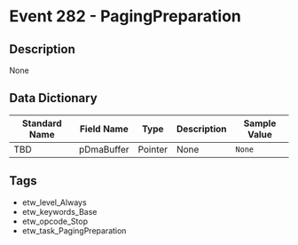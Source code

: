 # Event 282 - PagingPreparation

## Description
None

## Data Dictionary
|Standard Name|Field Name|Type|Description|Sample Value|
|---|---|---|---|---|
|TBD|pDmaBuffer|Pointer|None|`None`|

## Tags
* etw_level_Always
* etw_keywords_Base
* etw_opcode_Stop
* etw_task_PagingPreparation